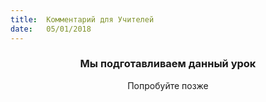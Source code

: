 ```yaml
---
title:  Комментарий для Учителей
date:   05/01/2018
---
```


### <center>Мы подготавливаем данный урок</center>
<center>Попробуйте позже</center>